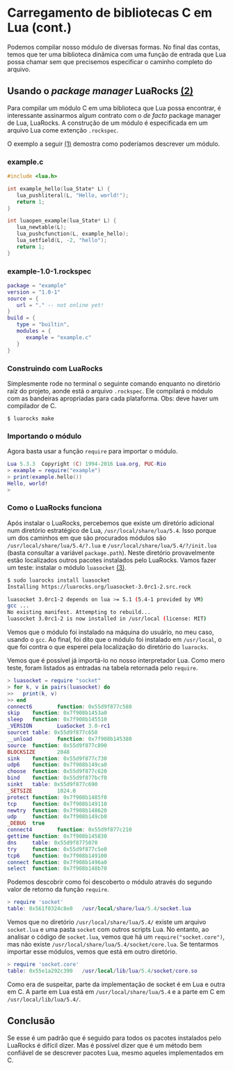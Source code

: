 # Carregamento de bibliotecas C em Lua (cont.)

Podemos compilar nosso módulo de diversas formas. No final das contas, temos que ter uma biblioteca dinâmica com uma função de entrada que Lua possa chamar sem que precisemos especificar o caminho completo do arquivo.

## Usando o *package manager* LuaRocks [(2)]

Para compilar um módulo C em uma biblioteca que Lua possa encontrar, é interessante assinarmos algum contrato com o *de facto* package manager de Lua, LuaRocks. A construção de um módulo é especificada em um arquivo Lua come extenção `.rockspec`.

O exemplo a seguir [(1)] demostra como poderíamos descrever um módulo.

### example.c

```c
#include <lua.h>

int example_hello(lua_State* L) {
   lua_pushliteral(L, "Hello, world!");
   return 1;
}

int luaopen_example(lua_State* L) {
   lua_newtable(L);
   lua_pushcfunction(L, example_hello);
   lua_setfield(L, -2, "hello");
   return 1;
}
```

### example-1.0-1.rockspec

```lua
package = "example"
version = "1.0-1"
source = {
   url = "." -- not online yet!
}
build = {
   type = "builtin",
   modules = {
      example = "example.c"
   }
}
```

### Construindo com LuaRocks

Simplesmente rode no terminal o seguinte comando enquanto no diretório raíz do projeto, aonde está o arquivo `.rockspec`. Ele compilará o módulo com as bandeiras apropriadas para cada plataforma. Obs: deve haver um compilador de C.

```
$ luarocks make
```

### Importando o módulo

Agora basta usar a função `require` para importar o módulo.

```lua
Lua 5.3.3  Copyright (C) 1994-2016 Lua.org, PUC-Rio
> example = require("example")
> print(example.hello())
Hello, world!
> 
```

### Como o LuaRocks funciona

Após instalar o LuaRocks, percebemos que existe um diretório adicional num diretório estratégico de Lua, `/usr/local/share/lua/5.4`. Isso porque um dos caminhos em que são procurados módulos são `/usr/local/share/lua/5.4/?.lua` e `/usr/local/share/lua/5.4/?/init.lua` (basta consultar a variável `package.path`). Neste diretório provavelmente estão localizados outros pacotes instalados pelo LuaRocks. Vamos fazer um teste: instalar o módulo `luasocket` [(3)].

```sh
$ sudo luarocks install luasocket
Installing https://luarocks.org/luasocket-3.0rc1-2.src.rock

luasocket 3.0rc1-2 depends on lua >= 5.1 (5.4-1 provided by VM)
gcc ...
No existing manifest. Attempting to rebuild...
luasocket 3.0rc1-2 is now installed in /usr/local (license: MIT)
```

Vemos que o módulo foi instalado na máquina do usuário, no meu caso, usando o `gcc`. Ao final, foi dito que o módulo foi instalado em `/usr/local`, o que foi contra o que esperei pela localização do diretório do `luarocks`.

Vemos que é possível já importá-lo no nosso interpretador Lua. Como mero teste, foram listados as entradas na tabela retornada pelo `require`.

```lua
> luasocket = require "socket"
> for k, v in pairs(luasocket) do
>>   print(k, v)
>> end
connect6        function: 0x55d9f877c580
skip    function: 0x7f908b1453a0
sleep   function: 0x7f908b145510
_VERSION        LuaSocket 3.0-rc1
sourcet table: 0x55d9f877c650
__unload        function: 0x7f908b145380
source  function: 0x55d9f877c890
BLOCKSIZE       2048
sink    function: 0x55d9f877c730
udp6    function: 0x7f908b149ca0
choose  function: 0x55d9f877c620
bind    function: 0x55d9f877bcf0
sinkt   table: 0x55d9f877c690
_SETSIZE        1024.0
protect function: 0x7f908b1485f0
tcp     function: 0x7f908b149110
newtry  function: 0x7f908b148620
udp     function: 0x7f908b149cb0
_DEBUG  true
connect4        function: 0x55d9f877c210
gettime function: 0x7f908b145830
dns     table: 0x55d9f8775070
try     function: 0x55d9f877c5e0
tcp6    function: 0x7f908b149100
connect function: 0x7f908b1496a0
select  function: 0x7f908b148b70
```

Podemos descobrir como foi descoberto o módulo através do segundo valor de retorno da função `require`.

```lua
> require 'socket'
table: 0x561f0324c8e0   /usr/local/share/lua/5.4/socket.lua
```

Vemos que no diretório `/usr/local/share/lua/5.4/` existe um arquivo `socket.lua` e uma pasta `socket` com outros scripts Lua. No entanto, ao analisar o código de `socket.lua`, vemos que há um `require("socket.core")`, mas não existe `/usr/local/share/lua/5.4/socket/core.lua`. Se tentarmos importar esse módulos, vemos que está em outro diretório.

```lua
> require 'socket.core'
table: 0x55e1a292c390   /usr/local/lib/lua/5.4/socket/core.so
```

Como era de suspeitar, parte da implementação de socket é em Lua e outra em C. A parte em Lua está em `/usr/local/share/lua/5.4` e a parte em C em `/usr/local/lib/lua/5.4/`.

## Conclusão

Se esse é um padrão que é seguido para todos os pacotes instalados pelo LuaRocks é difícil dizer. Mas é possível dizer que é um método bem confiável de se descrever pacotes Lua, mesmo aqueles implementados em C.

[(1)]: https://stackoverflow.com/a/47350675
[(2)]: https://luarocks.org/
[(3)]: https://luarocks.org/modules/luasocket/luasocket